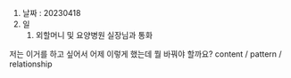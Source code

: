 1. 날짜 : 20230418
2. 일 
	1. 외할머니 및 요양병원 실장님과 통화





저는 이거를 하고 싶어서 어제 이렇게 했는데 뭘 바꿔야 할까요?
content / pattern / relationship